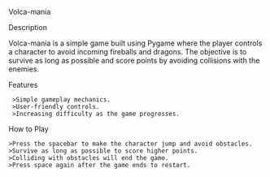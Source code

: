Volca-mania

  Description

Volca-mania is a simple game built using Pygame where the player controls a character to avoid incoming fireballs and dragons. The objective is to survive as long as possible and score points by avoiding collisions with the enemies.

  Features

     >Simple gameplay mechanics.
     >User-friendly controls.
     >Increasing difficulty as the game progresses.

  How to Play

    >Press the spacebar to make the character jump and avoid obstacles.
    >Survive as long as possible to score higher points.
    >Colliding with obstacles will end the game.
    >Press space again after the game ends to restart.


